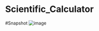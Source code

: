 # Scientific_Calculator
#Snapshot
![image](https://github.com/Diksha-001/Scientific_Calculator/assets/114089823/ee549d47-e7fc-41ba-8c93-5313cfda536c)
